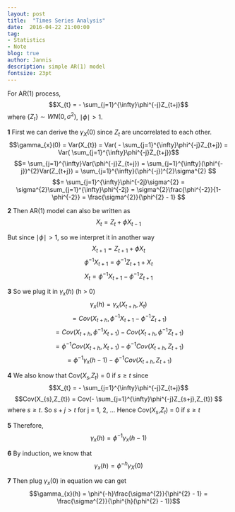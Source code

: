 ```yaml
---
layout: post
title:  "Times Series Analysis"
date:  2016-04-22 21:00:00
tag:
- Statistics
- Note
blog: true
author: Jannis
description: simple AR(1) model
fontsize: 23pt
---
```



For AR(1) process, $$X_{t} = - \sum_{j=1}^{\infty}\phi^{-j}Z_{t+j}$$ where $\{Z_{t}\} \sim WN(0,\sigma^{2})$, $\mid{\phi}\mid > 1$.

**1** First we can derive the $\gamma_{X}(0)$  since ${Z_{t}}$ are uncorrelated to each other.
$$\gamma_{x}(0) = Var(X_{t}) = Var( - \sum_{j=1}^{\infty}\phi^{-j}Z_{t+j}) = Var( \sum_{j=1}^{\infty}\phi^{-j}Z_{t+j})$$
$$= \sum_{j=1}^{\infty}Var(\phi^{-j}Z_{t+j}) = \sum_{j=1}^{\infty}(\phi^{-j})^{2}Var(Z_{t+j}) = \sum_{j=1}^{\infty}(\phi^{-j})^{2}\sigma^{2} $$
$$= \sum_{j=1}^{\infty}\phi^{-2j}\sigma^{2} = \sigma^{2}\sum_{j=1}^{\infty}\phi^{-2j} = \sigma^{2}\frac{\phi^{-2}}{1-\phi^{-2}} =
\frac{\sigma^{2}}{\phi^{2} - 1} $$

**2** Then AR(1) model can also be written as $$X_{t} = Z_{t} + \phi X_{t-1}$$

  But since $\mid\phi\mid > 1$, so we interpret it in another way
  $$X_{t+1} = Z_{t+1} + \phi X_{t}$$
  $$\phi^{-1}X_{t+1} = \phi^{-1}Z_{t+1} +  X_{t}$$
  $$X_{t} = \phi^{-1}X_{t+1} - \phi^{-1}Z_{t+1}$$

**3** So we plug it in $\gamma_{x}(h)$ (h > 0)
  $$\gamma_{x}(h) = \gamma_{x}(X_{t+h},X_{t})$$
  $$=Cov(X_{t+h},\phi^{-1}X_{t+1} - \phi^{-1}Z_{t+1})$$
  $$= Cov(X_{t+h},\phi^{-1}X_{t+1}) - Cov(X_{t+h},\phi^{-1}Z_{t+1})$$
  $$= \phi^{-1}Cov(X_{t+h},X_{t+1}) - \phi^{-1}Cov(X_{t+h},Z_{t+1})$$
  $$= \phi^{-1}\gamma_{x}(h-1) - \phi^{-1}Cov(X_{t+h},Z_{t+1})$$

**4** We also know that Cov($X_{s}$,$Z_{t}$) = 0 if $s \geq t$ since $$X_{t} = - \sum_{j=1}^{\infty}\phi^{-j}Z_{t+j}$$
  $$Cov(X_{s},Z_{t}) = Cov(- \sum_{j=1}^{\infty}\phi^{-j}Z_{s+j},Z_{t}) $$ where $s \geq t$. So $s + j > t$ for j = 1, 2, ... Hence Cov($X_{s}$,$Z_{t}$) = 0 if $s \geq t$

**5** Therefore, $$\gamma_{x}(h) = \phi^{-1}\gamma_{x}(h-1)$$

**6** By induction, we know that $$\gamma_{x}(h) = \phi^{-h}\gamma_{X}(0)$$

**7** Then plug $\gamma_{x}(0)$ in equation we can get $$\gamma_{x}(h) = \phi^{-h}\frac{\sigma^{2}}{\phi^{2} - 1}
 = \frac{\sigma^{2}}{\phi^{h}(\phi^{2} - 1)}$$
